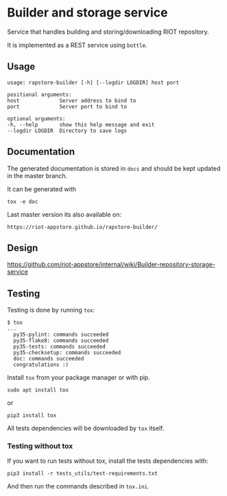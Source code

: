 Builder and storage service
===========================


Service that handles building and storing/downloading RIOT repository.

It is implemented as a REST service using `bottle`.

Usage
-----

    usage: rapstore-builder [-h] [--logdir LOGDIR] host port

    positional arguments:
    host             Server address to bind to
    port             Server port to bind to

    optional arguments:
    -h, --help       show this help message and exit
    --logdir LOGDIR  Directory to save logs


Documentation
-------------

The generated documentation is stored in `docs` and should be kept updated in
the master branch.

It can be generated with

    tox -e doc

Last master version its also available on:

    https://riot-appstore.github.io/rapstore-builder/


Design
------

https://github.com/riot-appstore/internal/wiki/Builder-repository-storage-service


Testing
-------

Testing is done by running `tox`:

    $ tox
    ...
      py35-pylint: commands succeeded
      py35-flake8: commands succeeded
      py35-tests: commands succeeded
      py35-checksetup: commands succeeded
      doc: commands succeeded
      congratulations :)


Install `tox` from your package manager or with pip.

    sudo apt install tox

or

    pip3 install tox


All tests dependencies will be downloaded by `tox` itself.


### Testing without tox

If you want to run tests without tox, install the tests dependencies with:

    pip3 install -r tests_utils/test-requirements.txt

And then run the commands described in `tox.ini`.
